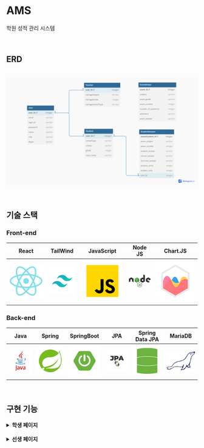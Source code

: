 # AMS
 학원 성적 관리 시스템

<br>

## ERD
<p align="center">
  <br>
  <img src="./image/common/erd.jpg">
  <br>
</p>

<br>

## 기술 스택
### Front-end
|  React  |  TailWind  | JavaScript |  Node JS |  Chart.JS  |
| :-----: | :---------:| :--------: | :------: | :--------: |
| ![react]| ![tailwind]|   ![js]    | ![nodejs]| ![chartjs] |

### Back-end
|   Java   |   Spring  |  SpringBoot |  JPA  | Spring Data JPA |  MariaDB  |
| :------: | :-------: | :---------: | :---: |  :------------: | :-------: |
|  ![java] | ![spring] |    ![sb]    | ![jpa]|     ![sdj]      |   ![mdb]  |

<br>

## 구현 기능
<details><summary><b>학생 페이지</b></summary>

<hr>

### 학생 메인 페이지
과목별(영어 & 수학) 회차별 시험에 대한 다양한 정보를 제공하는 페이지입니다. 페이지에서 제공하는 차트별 기능은 다음과 같습니다.

#### 1. 명예의 전당
- 해당 회차에서 가장 높은 점수를 받은 학생의 명단을 나타내는 기능으로 학생의 이름과 순위, 점수를 제공하는 차트입니다.

#### 2. 오답률 순위
- 해당 회차에서 가장 높은 오답률을 나타내는 문항의 정보를 나타내는 기능으로 해당 문항의 번호와 오답률, 정답, 해당 문항의 번호별 선택 비율을 제공하는 차트입니다.

#### 3. 개인 성적표
- 해당 회차에서 로그인한 학생의 성적표(점수, 등수)와 오답표(문항별 정답, 학생이 선택한 답, 해당 문항의 전체 오답률)를 제공하는 기능입니다.

#### 4. 성적 그래프
- 학생이 치룬 모든 시험의 회차별 정보(점수, 등수)를 그래프로 제공하여 자신의 성적 변화 추이를 확인할 수 있는 기능입니다.

#### 5.개인 성적 순위
- 학생이 치룬 모든 시험 중에서 가장 높은 점수를 받은 시험의 회차 정보(점수, 등수)를 제공하는 기능입니다.

<hr>

### 학생 정답 입력 페이지
- 학생이 시험을 치룬 회차의 정답을 번호별로 입력하는 기능을 제공합니다.

</details>
<br>

<details><summary><b>선생 페이지</b></summary>

  <hr>
  
### 선생 메인 페이지
- 과목별(영어 & 수학) 회차별 시험에 대한 다양한 정보를 제공하는 페이지입니다. 페이지에서 제공하는 차트별 기능은 다음과 같습니다.

#### 1. 명예의 전당
- 해당 회차에서 가장 높은 점수를 받은 학생의 명단을 나타내는 기능으로 학생의 이름과 순위, 점수를 제공하는 차트입니다.

#### 2. 오답률 순위
- 해당 회차에서 가장 높은 오답률을 나타내는 문항의 정보를 나타내는 기능으로 해당 문항의 번호와 오답률, 정답, 해당 문항의 번호별 선택 비율을 제공하는 차트입니다.

#### 3. 성적 그래프
- 해당 회차 시험을 치룬 학생들의 이름과 점수를 막대 그래프로 제공하는 기능입니다.

#### 4. 성적 정규 분포
- 해당 회차 시험에서 점수별 학생들의 수를 제공하는 기능으로 학생들의 점수가 어떻게 분포되어 있는지를 확인할 수 있습니다.

#### 5.평균 점수
- 회차별로 학생들의 평균 점수를 제공하는 기능입니다. 회차별 평균 점수를 그래프로 제공하여 회차별 평균 비교와 변화 추이를 한눈에 파악할 수 있습니다.

<hr>

### 선생 정답 입력 페이지
- 시험을 치룬 회차의 정답표를 만드는 페이지로 문항별 정답과 배점을 입력하고 저장할 수 있는 기능을 제공합니다. 또한 아래 채점하기 기능을 제공하며 해당 회차의 채점이 완료되지 않은 학생 수를 제공하여 채점 현황을 파악할 수 있는 기능을 제공합니다.

<hr>

### 선생 정답 수정 페이지
- 이미 정답표가 존재하는 회차의 정답표를 수정할 수 있는 페이지로 문항별 정답과 배점을 입력하여 정답표를 수정할 수 있는 기능을 제공합니다.

</details>
<br>


[react]: /image/icons/react.svg
[tailwind]: /image/icons/tailWindCSS.png
[js]: /image/icons/javascript.svg
[nodejs]: /image/icons/nodejs.png
[chartjs]: /image/icons/chartjs.svg

[java]: /image/icons/java.png
[spring]: /image/icons/spring.png
[sb]: /image/icons/springboot.png
[jpa]: /image/icons/jpa.png
[sdj]: /image/icons/springdatajpa.png
[mdb]: /image/icons/mariadb.png

